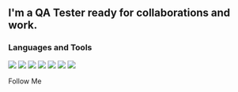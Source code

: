 ## I'm a QA Tester ready for collaborations and work.

### Languages and Tools
<img src = "https://img.shields.io/badge/Jira-090909?style=for-the-badge&logo=Jira&logoColor=47C5FB"> <img src = "https://img.shields.io/badge/Postman-090909?style=for-the-badge&logo=Postman&logoColor=FF6C37">
<img src = "https://img.shields.io/badge/Github-090909?style=for-the-badge&logo=Github&logoColor=FFFFFF">
<img src = "https://img.shields.io/badge/MySQL-090909?style=for-the-badge&logo=MySQL&logoColor=4479A1">
<img src = "https://img.shields.io/badge/TestRail-090909?style=for-the-badge">
<img src = "https://img.shields.io/badge/Figma-090909?style=for-the-badge&logo=Figma&logoColor=F24E1E">
<img src = "https://img.shields.io/badge/Devtools-090909?style=for-the-badge&logo=Google Chrome&logoColor=4285F4">

Follow Me
